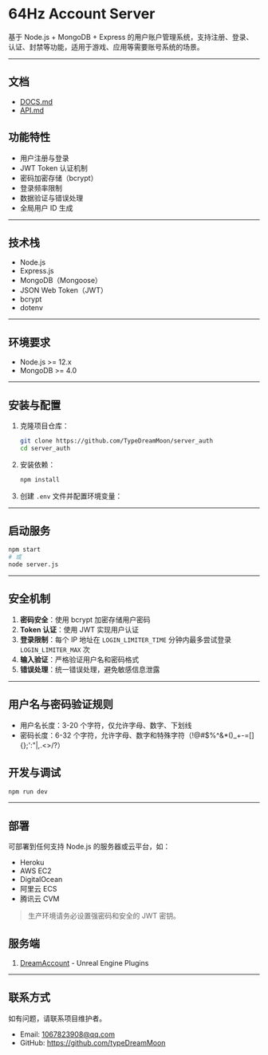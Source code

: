 # 64Hz Account Server

基于 Node.js + MongoDB + Express 的用户账户管理系统，支持注册、登录、认证、封禁等功能，适用于游戏、应用等需要账号系统的场景。

---

## 文档

- [DOCS.md](DOCS.md)
- [API.md](API.md)

## 功能特性

-   用户注册与登录
-   JWT Token 认证机制
-   密码加密存储（bcrypt）
-   登录频率限制
-   数据验证与错误处理
-   全局用户 ID 生成

---

## 技术栈

-   Node.js
-   Express.js
-   MongoDB（Mongoose）
-   JSON Web Token（JWT）
-   bcrypt
-   dotenv

---

## 环境要求

-   Node.js >= 12.x
-   MongoDB >= 4.0

---

## 安装与配置

1. 克隆项目仓库：
    ```bash
    git clone https://github.com/TypeDreamMoon/server_auth
    cd server_auth
    ```
2. 安装依赖：
    ```bash
    npm install
    ```
3. 创建 `.env` 文件并配置环境变量：

---

## 启动服务

```bash
npm start
# 或
node server.js
```

---

## 安全机制

1. **密码安全**：使用 bcrypt 加密存储用户密码
2. **Token 认证**：使用 JWT 实现用户认证
3. **登录限制**：每个 IP 地址在 `LOGIN_LIMITER_TIME` 分钟内最多尝试登录 `LOGIN_LIMITER_MAX` 次
4. **输入验证**：严格验证用户名和密码格式
5. **错误处理**：统一错误处理，避免敏感信息泄露

---

## 用户名与密码验证规则

-   用户名长度：3-20 个字符，仅允许字母、数字、下划线
-   密码长度：6-32 个字符，允许字母、数字和特殊字符（!@#$%^&\*()\_+-=[]{};':"|,.<>/?）

## 开发与调试

```bash
npm run dev
```

---

## 部署

可部署到任何支持 Node.js 的服务器或云平台，如：

-   Heroku
-   AWS EC2
-   DigitalOcean
-   阿里云 ECS
-   腾讯云 CVM

> 生产环境请务必设置强密码和安全的 JWT 密钥。

## 服务端

1. [DreamAccount](https://github.com/typeDreamMoon/DreamAccount) - Unreal Engine Plugins

---

## 联系方式

如有问题，请联系项目维护者。

-   Email: 1067823908@qq.com
-   GitHub: https://github.com/typeDreamMoon
